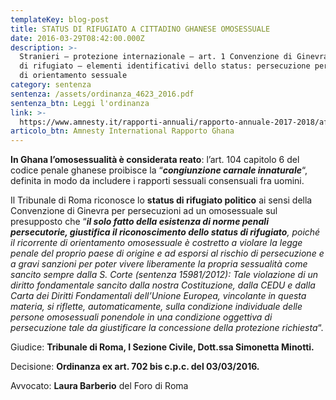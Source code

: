 ```yaml
---
templateKey: blog-post
title: STATUS DI RIFUGIATO A CITTADINO GHANESE OMOSESSUALE
date: 2016-03-29T08:42:00.000Z
description: >-
  Stranieri – protezione internazionale – art. 1 Convenzione di Ginevra: status
  di rifugiato – elementi identificativi dello status: persecuzione per motivi
  di orientamento sessuale
category: sentenza
sentenza: /assets/ordinanza_4623_2016.pdf
sentenza_btn: Leggi l'ordinanza
link: >-
  https://www.amnesty.it/rapporti-annuali/rapporto-annuale-2017-2018/africa/ghana/
articolo_btn: Amnesty International Rapporto Ghana
---
```

**In Ghana l’omosessualità è considerata reato**: l’art. 104 capitolo 6 del codice penale ghanese proibisce la “**_congiunzione carnale innaturale_**“, definita in modo da includere i rapporti sessuali consensuali fra uomini.

Il Tribunale di Roma riconosce lo **status di rifugiato politico** ai sensi della Convenzione di Ginevra per persecuzioni ad un omosessuale sul presupposto che “_**il solo fatto della esistenza di norme penali persecutorie, giustifica il riconoscimento dello status di rifugiato**, poiché il ricorrente di orientamento omosessuale è costretto a violare la legge penale del proprio paese di origine e ad esporsi al rischio di persecuzione e a gravi sanzioni per poter vivere liberamente la propria sessualità come sancito sempre dalla S. Corte (sentenza 15981/2012): Tale violazione di un diritto fondamentale sancito dalla nostra Costituzione, dalla CEDU e dalla Carta dei Diritti Fondamentali dell’Unione Europea, vincolante in questa materia, si riflette, automaticamente, sulla condizione individuale delle persone omosessuali ponendole in una condizione oggettiva di persecuzione tale da giustificare la concessione della protezione richiesta_“.

Giudice: **Tribunale di Roma, I Sezione Civile, Dott.ssa Simonetta Minotti.**

Decisione: **Ordinanza ex art. 702 bis c.p.c. del 03/03/2016.**

Avvocato: **Laura Barberio** del Foro di Roma
